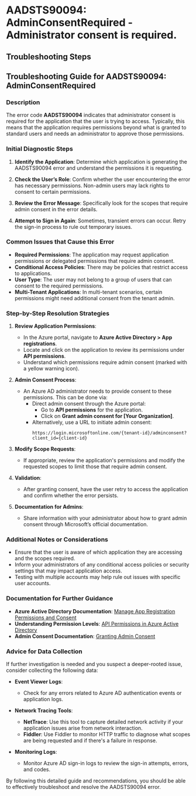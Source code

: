
# AADSTS90094: AdminConsentRequired - Administrator consent is required.


## Troubleshooting Steps
## Troubleshooting Guide for AADSTS90094: AdminConsentRequired

### Description
The error code **AADSTS90094** indicates that administrator consent is required for the application that the user is trying to access. Typically, this means that the application requires permissions beyond what is granted to standard users and needs an administrator to approve those permissions.

### Initial Diagnostic Steps
1. **Identify the Application**: Determine which application is generating the AADSTS90094 error and understand the permissions it is requesting.
  
2. **Check the User’s Role**: Confirm whether the user encountering the error has necessary permissions. Non-admin users may lack rights to consent to certain permissions.

3. **Review the Error Message**: Specifically look for the scopes that require admin consent in the error details.

4. **Attempt to Sign in Again**: Sometimes, transient errors can occur. Retry the sign-in process to rule out temporary issues.

### Common Issues that Cause this Error
- **Required Permissions**: The application may request application permissions or delegated permissions that require admin consent.
- **Conditional Access Policies**: There may be policies that restrict access to applications.
- **User Type**: The user may not belong to a group of users that can consent to the required permissions.
- **Multi-Tenant Applications**: In multi-tenant scenarios, certain permissions might need additional consent from the tenant admin.

### Step-by-Step Resolution Strategies

1. **Review Application Permissions**:
   - In the Azure portal, navigate to **Azure Active Directory > App registrations**.
   - Locate and click on the application to review its permissions under **API permissions**.
   - Understand which permissions require admin consent (marked with a yellow warning icon).

2. **Admin Consent Process**:
   - An Azure AD administrator needs to provide consent to these permissions. This can be done via:
     - Direct admin consent through the Azure portal:
       - Go to **API permissions** for the application.
       - Click on **Grant admin consent for [Your Organization]**.
     - Alternatively, use a URL to initiate admin consent:
       ```
       https://login.microsoftonline.com/{tenant-id}/adminconsent?client_id={client-id}
       ```

3. **Modify Scope Requests**:
   - If appropriate, review the application's permissions and modify the requested scopes to limit those that require admin consent.

4. **Validation**:
   - After granting consent, have the user retry to access the application and confirm whether the error persists.

5. **Documentation for Admins**:
   - Share information with your administrator about how to grant admin consent through Microsoft’s official documentation.

### Additional Notes or Considerations
- Ensure that the user is aware of which application they are accessing and the scopes required.
- Inform your administrators of any conditional access policies or security settings that may impact application access.
- Testing with multiple accounts may help rule out issues with specific user accounts.

### Documentation for Further Guidance
- **Azure Active Directory Documentation**: [Manage App Registration Permissions and Consent](https://docs.microsoft.com/en-us/azure/active-directory/develop/azure-ad-apps/quickstart-v2-nodejs-webapi#configure-a-web-api-to-support-oauth-2)
- **Understanding Permission Levels**: [API Permissions in Azure Active Directory](https://docs.microsoft.com/en-us/azure/active-directory/develop/v2-app-permissions-and-admin-consent)
- **Admin Consent Documentation**: [Granting Admin Consent](https://docs.microsoft.com/en-us/azure/active-directory/develop/v2-admin-consent)

### Advice for Data Collection
If further investigation is needed and you suspect a deeper-rooted issue, consider collecting the following data:

- **Event Viewer Logs**:
  - Check for any errors related to Azure AD authentication events or application logs.
  
- **Network Tracing Tools**:
  - **NetTrace**: Use this tool to capture detailed network activity if your application issues arise from network interaction.
  - **Fiddler**: Use Fiddler to monitor HTTP traffic to diagnose what scopes are being requested and if there's a failure in response.

- **Monitoring Logs**:
  - Monitor Azure AD sign-in logs to review the sign-in attempts, errors, and codes.

By following this detailed guide and recommendations, you should be able to effectively troubleshoot and resolve the AADSTS90094 error.